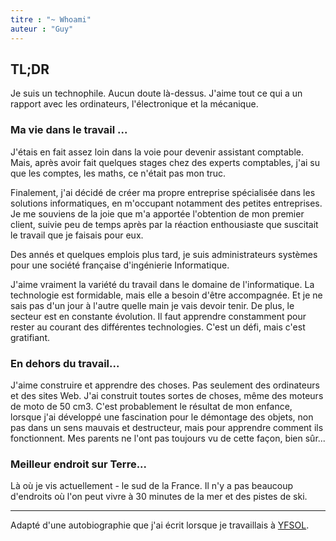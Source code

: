 ```yaml
---
titre : "~ Whoami"
auteur : "Guy"
---
```



## TL;DR

Je suis un technophile. Aucun doute là-dessus. J'aime tout ce qui a un rapport avec les ordinateurs, l'électronique et la mécanique.

### Ma vie dans le travail ...

J'étais en fait assez loin dans la voie pour devenir assistant comptable. Mais, après avoir fait quelques stages chez des experts comptables, j'ai su que les comptes, les maths, ce n'était pas mon truc.

Finalement, j'ai décidé de créer ma propre entreprise spécialisée dans les solutions informatiques, en m'occupant notamment des petites entreprises. Je me souviens de la joie que m'a apportée l'obtention de mon premier client, suivie peu de temps après par la réaction enthousiaste que suscitait le travail que je faisais pour eux.

Des annés et quelques emplois plus tard, je suis administrateurs systèmes pour une société française d'ingénierie Informatique.

J'aime vraiment la variété du travail dans le domaine de l'informatique. La technologie est formidable, mais elle a besoin d'être accompagnée. Et je ne sais pas d'un jour à l'autre quelle main je vais devoir tenir. De plus, le secteur est en constante évolution. Il faut apprendre constamment pour rester au courant des différentes technologies. C'est un défi, mais c'est gratifiant.

### En dehors du travail...

J'aime construire et apprendre des choses. Pas seulement des ordinateurs et des sites Web. J'ai construit toutes sortes de choses, même des moteurs de moto de 50 cm3. C'est probablement le résultat de mon enfance, lorsque j'ai développé une fascination pour le démontage des objets, non pas dans un sens mauvais et destructeur, mais pour apprendre comment ils fonctionnent. Mes parents ne l'ont pas toujours vu de cette façon, bien sûr...

### Meilleur endroit sur Terre...

Là où je vis actuellement - le sud de la France. Il n'y a pas beaucoup d'endroits où l'on peut vivre à 30 minutes de la mer et des pistes de ski.

----
Adapté d'une autobiographie que j'ai écrit lorsque je travaillais à [YFSOL](https://yfsol.com).
